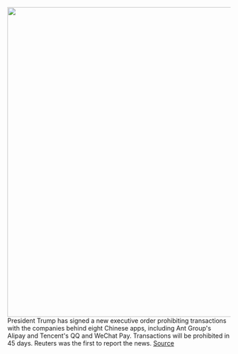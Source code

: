 <img src='https://cdn.vox-cdn.com/thumbor/AM3lnXlA5b2PbTc6uc5TMz8eFgg=/0x0:6155x4106/1200x800/filters:focal(2586x1561:3570x2545)/cdn.vox-cdn.com/uploads/chorus_image/image/68624953/1294541016.0.jpg' width='700px' /><br/>
President Trump has signed a new executive order prohibiting transactions with the companies behind eight Chinese apps, including Ant Group's Alipay and Tencent's QQ and WeChat Pay. Transactions will be prohibited in 45 days. Reuters was the first to report the news.
<a href='https://www.theverge.com/2021/1/5/22215961/trump-executive-order-prohibiting-transactions-eight-chinese-apps-alipay-tencent-qq-wechat-pay'> Source <a/>